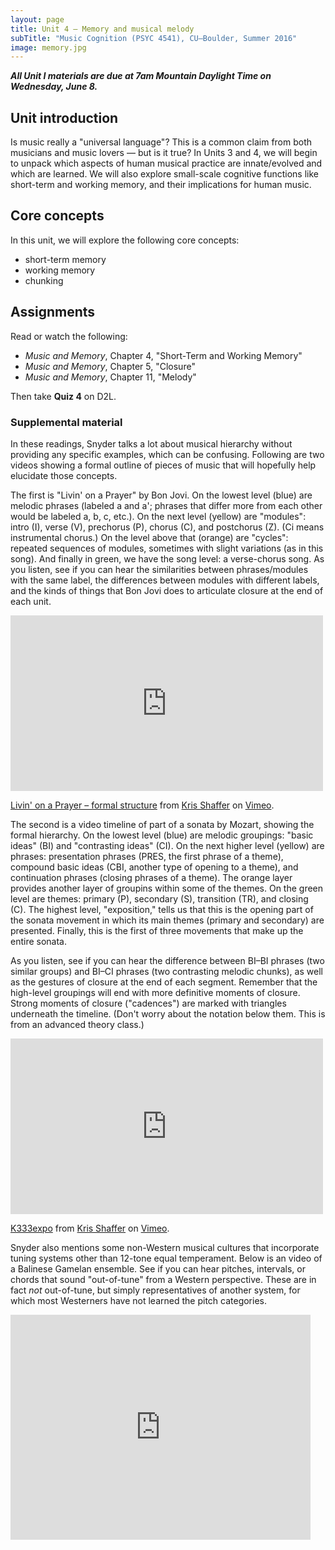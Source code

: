 ```yaml
---
layout: page
title: Unit 4 – Memory and musical melody
subTitle: "Music Cognition (PSYC 4541), CU–Boulder, Summer 2016"
image: memory.jpg
---
```


***All Unit I materials are due at 7am Mountain Daylight Time on Wednesday, June 8.***

## Unit introduction

Is music really a "universal language"? This is a common claim from both musicians and music lovers — but is it true? In Units 3 and 4, we will begin to unpack which aspects of human musical practice are innate/evolved and which are learned. We will also explore small-scale cognitive functions like short-term and working memory, and their implications for human music.

## Core concepts

In this unit, we will explore the following core concepts:

- short-term memory  
- working memory  
- chunking  

## Assignments

Read or watch the following:

- *Music and Memory*, Chapter 4, "Short-Term and Working Memory"  
- *Music and Memory*, Chapter 5, "Closure"  
- *Music and Memory*, Chapter 11, "Melody"  

Then take **Quiz 4** on D2L.

### Supplemental material

In these readings, Snyder talks a lot about musical hierarchy without providing any specific examples, which can be confusing. Following are two videos showing a formal outline of pieces of music that will hopefully help elucidate those concepts.

The first is "Livin' on a Prayer" by Bon Jovi. On the lowest level (blue) are melodic phrases (labeled a and a'; phrases that differ more from each other would be labeled a, b, c, etc.). On the next level (yellow) are "modules": intro (I), verse (V), prechorus (P), chorus (C), and postchorus (Z). (Ci means instrumental chorus.) On the level above that (orange) are "cycles": repeated sequences of modules, sometimes with slight variations (as in this song). And finally in green, we have the song level: a verse-chorus song. As you listen, see if you can hear the similarities between phrases/modules with the same label, the differences between modules with different labels, and the kinds of things that Bon Jovi does to articulate closure at the end of each unit.

<div class="center-video">
<iframe src="https://player.vimeo.com/video/129706524" width="500" height="281" frameborder="0" webkitallowfullscreen mozallowfullscreen allowfullscreen></iframe> <p><a href="https://vimeo.com/129706524">Livin&#039; on a Prayer &ndash; formal structure</a> from <a href="https://vimeo.com/user11692346">Kris Shaffer</a> on <a href="https://vimeo.com">Vimeo</a>.</p></div>

The second is a video timeline of part of a sonata by Mozart, showing the formal hierarchy. On the lowest level (blue) are melodic groupings: "basic ideas" (BI) and "contrasting ideas" (CI). On the next higher level (yellow) are phrases: presentation phrases (PRES, the first phrase of a theme), compound basic ideas (CBI, another type of opening to a theme), and continuation phrases (closing phrases of a theme). The orange layer provides another layer of groupins within some of the themes. On the green level are themes: primary (P), secondary (S), transition (TR), and closing (C). The highest level, "exposition," tells us that this is the opening part of the sonata movement in which its main themes (primary and secondary) are presented. Finally, this is the first of three movements that make up the entire sonata.

As you listen, see if you can hear the difference between BI–BI phrases (two similar groups) and BI–CI phrases (two contrasting melodic chunks), as well as the gestures of closure at the end of each segment. Remember that the high-level groupings will end with more definitive moments of closure. Strong moments of closure ("cadences") are marked with triangles underneath the timeline. (Don't worry about the notation below them. This is from an advanced theory class.)

<div class="center-video">
<iframe src="https://player.vimeo.com/video/53382539" width="500" height="281" frameborder="0" webkitallowfullscreen mozallowfullscreen allowfullscreen></iframe> <p><a href="https://vimeo.com/53382539">K333expo</a> from <a href="https://vimeo.com/user11692346">Kris Shaffer</a> on <a href="https://vimeo.com">Vimeo</a>.</p></div>

Snyder also mentions some non-Western musical cultures that incorporate tuning systems other than 12-tone equal temperament. Below is an video of a Balinese Gamelan ensemble. See if you can hear pitches, intervals, or chords that sound "out-of-tune" from a Western perspective. These are in fact *not* out-of-tune, but simply representatives of another system, for which most Westerners have not learned the pitch categories.

<div class="center-video">
<iframe width="480" height="360" src="https://www.youtube.com/embed/zPIZObNdJb0" frameborder="0" allowfullscreen></iframe></div>
